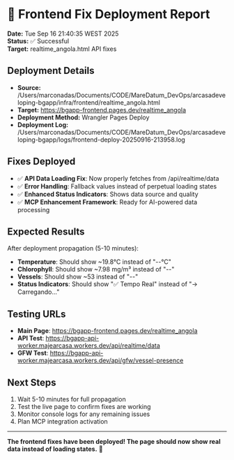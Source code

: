 # 🚀 Frontend Fix Deployment Report

**Date:** Tue Sep 16 21:40:35 WEST 2025  
**Status:** ✅ Successful  
**Target:** realtime_angola.html API fixes

## Deployment Details

- **Source:** /Users/marconadas/Documents/CODE/MareDatum_DevOps/arcasadeveloping-bgapp/infra/frontend/realtime_angola.html
- **Target:** https://bgapp-frontend.pages.dev/realtime_angola
- **Deployment Method:** Wrangler Pages Deploy
- **Deployment Log:** /Users/marconadas/Documents/CODE/MareDatum_DevOps/arcasadeveloping-bgapp/logs/frontend-deploy-20250916-213958.log

## Fixes Deployed

- ✅ **API Data Loading Fix**: Now properly fetches from /api/realtime/data
- ✅ **Error Handling**: Fallback values instead of perpetual loading states
- ✅ **Enhanced Status Indicators**: Shows data source and quality
- ✅ **MCP Enhancement Framework**: Ready for AI-powered data processing

## Expected Results

After deployment propagation (5-10 minutes):
- **Temperature**: Should show ~19.8°C instead of "--°C"
- **Chlorophyll**: Should show ~7.98 mg/m³ instead of "--"
- **Vessels**: Should show ~53 instead of "--"
- **Status Indicators**: Should show "✅ Tempo Real" instead of "→ Carregando..."

## Testing URLs

- **Main Page**: https://bgapp-frontend.pages.dev/realtime_angola
- **API Test**: https://bgapp-api-worker.majearcasa.workers.dev/api/realtime/data
- **GFW Test**: https://bgapp-api-worker.majearcasa.workers.dev/api/gfw/vessel-presence

## Next Steps

1. Wait 5-10 minutes for full propagation
2. Test the live page to confirm fixes are working
3. Monitor console logs for any remaining issues
4. Plan MCP integration activation

---

**The frontend fixes have been deployed! The page should now show real data instead of loading states.** 🎉
